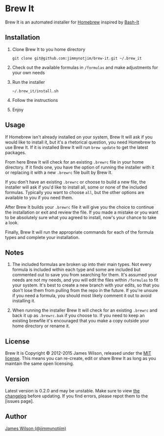 # Brew It

Brew It is an automated installer for [Homebrew][1] inspired by [Bash-It][2]


## Installation

1. Clone Brew It to you home directory

    ```
    git clone git@github.com:jimmynotjim/brew-it.git ~/.brew_it
    ```

1. Check out the available formulas in `/formulas` and make adjustments for your own needs

1. Run the installer

    ```
    ~/.brew_it/install.sh
    ```

1. Follow the instructions

1. Enjoy

## Usage

If Homebrew isn't already installed on your system, Brew It will ask if you would like to install it, but it's a rhetorical question, you need Homebrew to use Brew It. If it is installed Brew It will run `brew update` to get the latest packages.

From here Brew It will check for an existing `.brewrc` file in your home directory. If it finds one, you have the option of running the installer with it or replacing it with a new `.brewrc` file built by Brew It.

If you don't have an existing `.brewrc` or choose to build a new file, the installer will ask if you'd like to install all, some or none of the included formulas. Typically you want to choose `all`, but the other options are available to you if you need them.

After Brew It builds your `.brewrc` file it will give you the choice to continue the installation or exit and review the file. If you made a mistake or you want to be absolutely sure what you agreed to install, now's your chance to take a look.

Finally, Brew It will run the appropriate commands for each of the formula types and complete your installation.


## Notes

1. The included formulas are broken up into their main types. Not every formula is included within each type and some are included but commented out to save you from searching for them. It's assumed your needs are not my needs, and you will edit the files within `/formulas` to fit your system. It's best to create a new branch with your edits, so that you don't lose them from pulling from the repo in the future. If you're unsure if you need a formula, you should most likely comment it out to avoid installing it.

1. When running the installer Brew It will check for an existing `.brewrc` and back it up as `.brewrc.bak` if you choose to. If you need to keep an existing brewfile it's encouraged that you make a copy outside your home directory or rename it.


## License

Brew It is Copyright &copy; 2012-2015 James Wilson, released under the [MIT license][3]. This means you can re-create, edit or share Brew It as long as you maintain the same open licensing.


## Version

Latest version is 0.2.0 and may be unstable. Make sure to view [the changelog][4] before updating. If you find errors, please repot them to the [issues page].


## Author

[James Wilson (@jimmynotjim)][6]

[1]: http://brew.sh/
[2]: https://github.com/revans/bash-it
[3]: https://github.com/jimmynotjim/brew-it/blob/master/LICENSE-MIT
[4]: https://github.com/jimmynotjim/brew-it/blob/master/CHANGELOG.md
[5]: https://github.com/jimmynotjim/brew-it/issues
[6]: http://github.com/jimmynotjim
